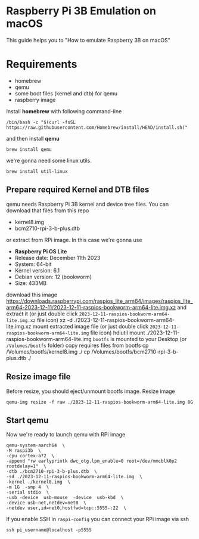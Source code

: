 # Raspberry Pi 3B Emulation on macOS
This guide helps you to "How to emulate Raspberry 3B on macOS"

# Requirements
 - homebrew
 - qemu
 - some boot files (kernel and dtb) for qemu
 - raspberry image

Install **homebrew** with following command-line

    /bin/bash -c "$(curl -fsSL https://raw.githubusercontent.com/Homebrew/install/HEAD/install.sh)"
    
and then install  **qemu**

    brew install qemu
    
we're gonna need some linux utils. 

    brew install util-linux

## Prepare required Kernel and DTB files
qemu needs Raspberry Pi 3B kernel and device tree files. You can download that files from this repo

 - kernel8.img
 - bcm2710-rpi-3-b-plus.dtb
 
or extract from RPi image. In this case we're gonna use  
 - **Raspberry Pi OS Lite**
 -  Release date:  December 11th 2023
 -  System:  64-bit
 -  Kernel version:  6.1
 -  Debian version:  12 (bookworm)
 -  Size:  433MB

download this image https://downloads.raspberrypi.com/raspios_lite_arm64/images/raspios_lite_arm64-2023-12-11/2023-12-11-raspios-bookworm-arm64-lite.img.xz
and extract it (or just double click `2023-12-11-raspios-bookworm-arm64-lite.img.xz` file icon)
    xz -d ./2023-12-11-raspios-bookworm-arm64-lite.img.xz 
mount extracted image file (or just double click `2023-12-11-raspios-bookworm-arm64-lite.img` file icon)
    hdiutil mount ./2023-12-11-raspios-bookworm-arm64-lite.img
`bootfs` is mounted to your Desktop (or `/Volumes/bootfs` folder)
copy requires files from bootfs
    cp /Volumes/bootfs/kernel8.img ./
    cp /Volumes/bootfs/bcm2710-rpi-3-b-plus.dtb ./

## Resize image file

Before resize, you should eject/unmount bootfs image.
Resize image 

    qemu-img resize -f raw ./2023-12-11-raspios-bookworm-arm64-lite.img 8G


## Start qemu

Now we're ready to launch qemu with RPi image

    qemu-system-aarch64  \
    -M raspi3b  \
    -cpu cortex-a72  \ 
    -append "rw earlyprintk dwc_otg.lpm_enable=0 root=/dev/mmcblk0p2 rootdelay=1"  \
    -dtb ./bcm2710-rpi-3-b-plus.dtb  \
    -sd ./2023-12-11-raspios-bookworm-arm64-lite.img  \
    -kernel ./kernel8.img  \
    -m 1G  -smp 4  \
    -serial stdio  \
    -usb -device  usb-mouse  -device  usb-kbd  \
    -device usb-net,netdev=net0  \
    -netdev user,id=net0,hostfwd=tcp::5555-:22  \

If you enable SSH in `raspi-config` you can connect your RPi image via ssh

    ssh pi_username@localhost -p5555

